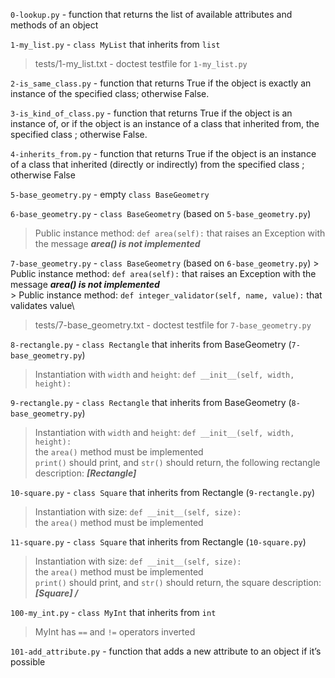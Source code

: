 `0-lookup.py` - function that returns the list of available attributes and methods of an object

`1-my_list.py` - `class MyList` that inherits from `list`
> tests/1-my_list.txt - doctest testfile for `1-my_list.py`

`2-is_same_class.py` -  function that returns True if the object is exactly an instance of the specified class; otherwise False.

`3-is_kind_of_class.py` - function that returns True if the object is an instance of, or if the object is an instance of a class that inherited from, the specified class ; otherwise False.

`4-inherits_from.py` -  function that returns True if the object is an instance of a class that inherited (directly or indirectly) from the specified class ; otherwise False

`5-base_geometry.py` - empty `class BaseGeometry`

`6-base_geometry.py` - `class BaseGeometry` (based on `5-base_geometry.py`)
> Public instance method: `def area(self):` that raises an Exception with the message ***area() is not implemented***

`7-base_geometry.py` - `class BaseGeometry` (based on `6-base_geometry.py`)
    > Public instance method: `def area(self):` that raises an Exception with the message ***area() is not implemented***\
    > Public instance method: `def integer_validator(self, name, value):` that validates value\
> tests/7-base_geometry.txt - doctest testfile for `7-base_geometry.py`

`8-rectangle.py` - `class Rectangle` that inherits from BaseGeometry (`7-base_geometry.py`)
> Instantiation with `width` and `height`: `def __init__(self, width, height):`

`9-rectangle.py` - `class Rectangle` that inherits from BaseGeometry (`8-base_geometry.py`)
> Instantiation with `width` and `height`: `def __init__(self, width, height):`\
> the `area()` method must be implemented\
> `print()` should print, and `str()` should return, the following rectangle description: ***[Rectangle] <width><height>***

`10-square.py` - `class Square` that inherits from Rectangle (`9-rectangle.py`)
> Instantiation with size: `def __init__(self, size):`\
> the `area()` method must be implemented

`11-square.py` - `class Square` that inherits from Rectangle (`10-square.py`)
> Instantiation with size: `def __init__(self, size):`\
> the `area()` method must be implemented\
> `print()` should print, and `str()` should return, the square description: ***[Square] <width>/<height>***

`100-my_int.py` -  `class MyInt` that inherits from `int`
> MyInt has `==` and `!=` operators inverted

`101-add_attribute.py` - function that adds a new attribute to an object if it’s possible
